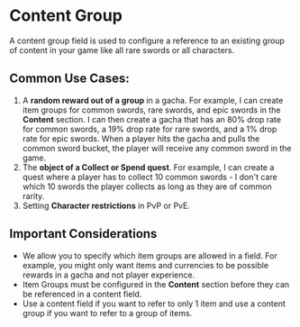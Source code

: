 # Content Group
A content group field is used to configure a reference to an existing group of content in your game like all rare swords or all characters.

## Common Use Cases:

1. A **random reward out of a group** in a gacha. For example, I can create item groups for common swords, rare swords, and epic swords in the **Content** section. I can then create a gacha that has an 80% drop rate for common swords, a 19% drop rate for rare swords, and a 1% drop rate for epic swords. When a player hits the gacha and pulls the common sword bucket, the player will receive any common sword in the game.
2. The **object of a Collect or Spend quest**. For example, I can create a quest where a player has to collect 10 common swords - I don't care which 10 swords the player collects as long as they are of common rarity. 
3. Setting **Character restrictions** in PvP or PvE.

## Important Considerations

- We allow you to specify which item groups are allowed in a field. For example, you might only want items and currencies to be possible rewards in a gacha and not player experience.
- Item Groups must be configured in the **Content** section before they can be referenced in a content field.
- Use a content field if you want to refer to only 1 item and use a content group if you want to refer to a group of items.
